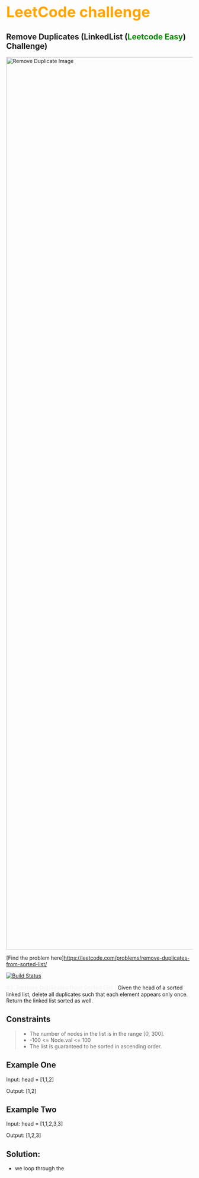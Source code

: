 # <b style="color:orange;font-size:40px;">LeetCode challenge</b>
## Remove Duplicates (LinkedList (<b style="color:green">Leetcode Easy</b>) Challenge)

[//]: # ([![N|Solid]&#40;https://www.freecodecamp.org/news/content/images/size/w2000/2020/05/excel-1-1.jpg&#41;]&#40;https://nodesource.com/products/nsolid&#41;)
<img src="https://www.freecodecamp.org/news/content/images/size/w2000/2020/05/excel-1-1.jpg" style="width:100vw; height:60vh;" alt="Remove Duplicate Image"/>

[Find the problem here]https://leetcode.com/problems/remove-duplicates-from-sorted-list/

[![Build Status](https://travis-ci.org/joemccann/dillinger.svg?branch=master)](https://travis-ci.org/joemccann/dillinger)

<b style="color:whitesmoke;font-size:15px">83. Remove Duplicates from Sorted List
:</b>
Given the head of a sorted linked list,
delete all duplicates such that each element appears only once.
Return the linked list sorted as well.

## Constraints
> - The number of nodes in the list is in the range [0, 300].
> - -100 <= Node.val <= 100
> - The list is guaranteed to be sorted in ascending order.

## Example One
Input: head = [1,1,2]

Output: [1,2]

## Example Two
Input: head = [1,1,2,3,3]

Output: [1,2,3]

## Solution:
- we loop through the 